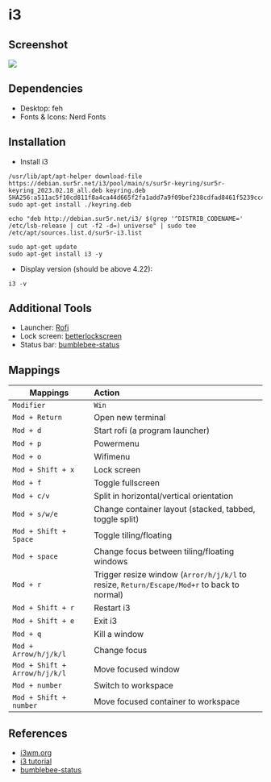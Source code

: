 # i3

## Screenshot

![](https://i.imgur.com/NvNokcV.png)

## Dependencies

- Desktop: feh
- Fonts & Icons: Nerd Fonts

## Installation

- Install i3

```
/usr/lib/apt/apt-helper download-file https://debian.sur5r.net/i3/pool/main/s/sur5r-keyring/sur5r-keyring_2023.02.18_all.deb keyring.deb SHA256:a511ac5f10cd811f8a4ca44d665f2fa1add7a9f09bef238cdfad8461f5239cc4
sudo apt-get install ./keyring.deb

echo "deb http://debian.sur5r.net/i3/ $(grep '^DISTRIB_CODENAME=' /etc/lsb-release | cut -f2 -d=) universe" | sudo tee /etc/apt/sources.list.d/sur5r-i3.list

sudo apt-get update
sudo apt-get install i3 -y
```

- Display version (should be above 4.22):

```
i3 -v
```

## Additional Tools

- Launcher: [Rofi](https://github.com/davatorium/rofi)
- Lock screen: [betterlockscreen](https://github.com/betterlockscreen/betterlockscreen)
- Status bar: [bumblebee-status](https://bumblebee-status.readthedocs.io/en/main/)

## Mappings

| Mappings                      | Action                                                                                     |
| ----------------------------- |:------------------------------------------------------------------------------------------ |
| `Modifier`                    | `Win`                                                                                      |
| `Mod + Return`                | Open new terminal                                                                          |
| `Mod + d`                     | Start rofi (a program launcher)                                                            |
| `Mod + p`                     | Powermenu                                                                                  |
| `Mod + o`                     | Wifimenu                                                                                   |
| `Mod + Shift + x`             | Lock screen                                                                                |
| `Mod + f`                     | Toggle fullscreen                                                                          |
| `Mod + c/v`                   | Split in horizontal/vertical orientation                                                   |
| `Mod + s/w/e`                 | Change container layout (stacked, tabbed, toggle split)                                    |
| `Mod + Shift + Space`         | Toggle tiling/floating                                                                     |
| `Mod + space`                 | Change focus between tiling/floating windows                                               |
| `Mod + r`                     | Trigger resize window (`Arror/h/j/k/l` to resize, `Return/Escape/Mod+r` to back to normal) |
| `Mod + Shift + r`             | Restart i3                                                                                 |
| `Mod + Shift + e`             | Exit i3                                                                                    |
| `Mod + q`                     | Kill a window                                                                              |
| `Mod + Arrow/h/j/k/l`         | Change focus                                                                               |
| `Mod + Shift + Arrow/h/j/k/l` | Move focused window                                                                        |
| `Mod + number`                | Switch to workspace                                                                        |
| `Mod + Shift + number`        | Move focused container to workspace                                                        |

## References
- [i3wm.org](https://i3wm.org/)
- [i3 tutorial](https://youtube.com/playlist?list=PL5ze0DjYv5DbCv9vNEzFmP6sU7ZmkGzcf&si=-pHvjPONHTSqDpKW)
- [bumblebee-status](https://bumblebee-status.readthedocs.io/en/main/introduction.html)